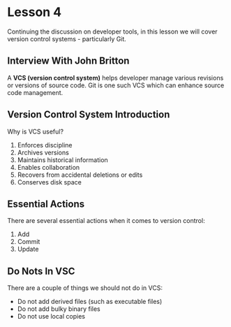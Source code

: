 # Lesson 4

Continuing the discussion on developer tools, in this lesson we will cover version control systems - particularly Git.

## Interview With John Britton

A **VCS (version control system)** helps developer manage various revisions or versions of source code. Git is one such VCS which can enhance source code management.

## Version Control System Introduction

Why is VCS useful?

1. Enforces discipline
2. Archives versions
3. Maintains historical information
4. Enables collaboration
5. Recovers from accidental deletions or edits
6. Conserves disk space

## Essential Actions

There are several essential actions when it comes to version control:

1. Add
2. Commit
3. Update

## Do Nots In VSC

There are a couple of things we should not do in VCS:

- Do not add derived files (such as executable files)
- Do not add bulky binary files
- Do not use local copies

